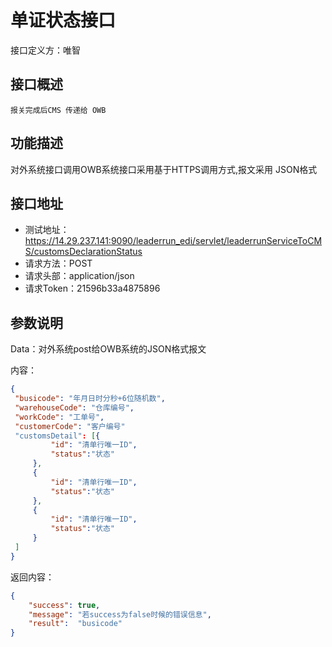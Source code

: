 # 单证状态接口

接口定义方：唯智

## 接口概述

    报关完成后CMS 传递给 OWB

## 功能描述

  对外系统接口调用OWB系统接口采用基于HTTPS调用方式,报文采用 JSON格式
  
## 接口地址  
  
  * 测试地址：https://14.29.237.141:9090/leaderrun_edi/servlet/leaderrunServiceToCMS/customsDeclarationStatus
  * 请求方法：POST
  * 请求头部：application/json
  * 请求Token：21596b33a4875896
  
 
## 参数说明
  
  Data：对外系统post给OWB系统的JSON格式报文 
  
  内容：
   ```json
{
	"busicode": "年月日时分秒+6位随机数",
	"warehouseCode": "仓库编号",
	"workCode": "工单号",
	"customerCode": "客户编号"
	"customsDetail": [{
			"id": "清单行唯一ID",
			"status":"状态"
		},
		{
			"id": "清单行唯一ID",
			"status":"状态"
		},
		{
			"id": "清单行唯一ID",
			"status":"状态"
		}
	]
}
```
      	 
返回内容：

```json
{
    "success": true,
    "message": "若success为false时候的错误信息",
    "result":  "busicode"
}
```
